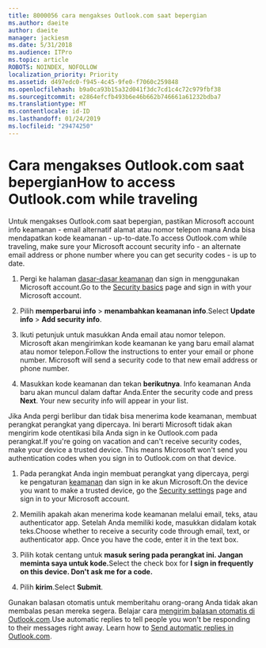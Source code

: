 ```yaml
---
title: 8000056 cara mengakses Outlook.com saat bepergian
ms.author: daeite
author: daeite
manager: jackiesm
ms.date: 5/31/2018
ms.audience: ITPro
ms.topic: article
ROBOTS: NOINDEX, NOFOLLOW
localization_priority: Priority
ms.assetid: d497edc0-f945-4c45-9fe0-f7060c259848
ms.openlocfilehash: b9a0ca93b15a32d041f3dc7cd1c4c72c979fbf38
ms.sourcegitcommit: e2864efcfb493b6e46b662b746661a61232bdba7
ms.translationtype: MT
ms.contentlocale: id-ID
ms.lasthandoff: 01/24/2019
ms.locfileid: "29474250"
---
```

# <a name="how-to-access-outlookcom-while-traveling"></a><span data-ttu-id="70b00-102">Cara mengakses Outlook.com saat bepergian</span><span class="sxs-lookup"><span data-stu-id="70b00-102">How to access Outlook.com while traveling</span></span>

<span data-ttu-id="70b00-103">Untuk mengakses Outlook.com saat bepergian, pastikan Microsoft account info keamanan - email alternatif alamat atau nomor telepon mana Anda bisa mendapatkan kode keamanan - up-to-date.</span><span class="sxs-lookup"><span data-stu-id="70b00-103">To access Outlook.com while traveling, make sure your Microsoft account security info - an alternate email address or phone number where you can get security codes - is up to date.</span></span>
  
1. <span data-ttu-id="70b00-104">Pergi ke halaman [dasar-dasar keamanan](https://go.microsoft.com/fwlink/p/?linkid=842325) dan sign in menggunakan Microsoft account.</span><span class="sxs-lookup"><span data-stu-id="70b00-104">Go to the [Security basics](https://go.microsoft.com/fwlink/p/?linkid=842325) page and sign in with your Microsoft account.</span></span> 
    
2. <span data-ttu-id="70b00-105">Pilih **memperbarui info** \> **menambahkan keamanan info**.</span><span class="sxs-lookup"><span data-stu-id="70b00-105">Select **Update info** \> **Add security info**.</span></span> 
    
3. <span data-ttu-id="70b00-p101">Ikuti petunjuk untuk masukkan Anda email atau nomor telepon. Microsoft akan mengirimkan kode keamanan ke yang baru email alamat atau nomor telepon.</span><span class="sxs-lookup"><span data-stu-id="70b00-p101">Follow the instructions to enter your email or phone number. Microsoft will send a security code to that new email address or phone number.</span></span>
    
4. <span data-ttu-id="70b00-p102">Masukkan kode keamanan dan tekan **berikutnya**. Info keamanan Anda baru akan muncul dalam daftar Anda.</span><span class="sxs-lookup"><span data-stu-id="70b00-p102">Enter the security code and press **Next**. Your new security info will appear in your list.</span></span> 
    
<span data-ttu-id="70b00-p103">Jika Anda pergi berlibur dan tidak bisa menerima kode keamanan, membuat perangkat perangkat yang dipercaya. Ini berarti Microsoft tidak akan mengirim kode otentikasi bila Anda sign in ke Outlook.com pada perangkat.</span><span class="sxs-lookup"><span data-stu-id="70b00-p103">If you're going on vacation and can't receive security codes, make your device a trusted device. This means Microsoft won't send you authentication codes when you sign in to Outlook.com on that device.</span></span>
  
1. <span data-ttu-id="70b00-112">Pada perangkat Anda ingin membuat perangkat yang dipercaya, pergi ke pengaturan [keamanan](https://go.microsoft.com/fwlink/p/?linkid=2002000&amp;clcid=0x409) dan sign in ke akun Microsoft.</span><span class="sxs-lookup"><span data-stu-id="70b00-112">On the device you want to make a trusted device, go the [Security settings](https://go.microsoft.com/fwlink/p/?linkid=2002000&amp;clcid=0x409) page and sign in to your Microsoft account.</span></span> 
    
2. <span data-ttu-id="70b00-p104">Memilih apakah akan menerima kode keamanan melalui email, teks, atau authenticator app. Setelah Anda memiliki kode, masukkan didalam kotak teks.</span><span class="sxs-lookup"><span data-stu-id="70b00-p104">Choose whether to receive a security code through email, text, or authenticator app. Once you have the code, enter it in the text box.</span></span>
    
3. <span data-ttu-id="70b00-115">Pilih kotak centang untuk **masuk sering pada perangkat ini. Jangan meminta saya untuk kode.**</span><span class="sxs-lookup"><span data-stu-id="70b00-115">Select the check box for **I sign in frequently on this device. Don't ask me for a code.**</span></span>
    
4. <span data-ttu-id="70b00-116">Pilih **kirim**.</span><span class="sxs-lookup"><span data-stu-id="70b00-116">Select **Submit**.</span></span> 
    
<span data-ttu-id="70b00-p105">Gunakan balasan otomatis untuk memberitahu orang-orang Anda tidak akan membalas pesan mereka segera. Belajar cara [mengirim balasan otomatis di Outlook.com](https://go.microsoft.com/fwlink/p/?linkid=2002100&amp;clcid=0x409).</span><span class="sxs-lookup"><span data-stu-id="70b00-p105">Use automatic replies to tell people you won't be responding to their messages right away. Learn how to [Send automatic replies in Outlook.com](https://go.microsoft.com/fwlink/p/?linkid=2002100&amp;clcid=0x409).</span></span>
  

